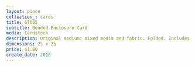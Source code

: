 ```yaml
---
layout: piece
collection_: cards
title: GT005
subtitle: Beaded Enclosure Card
media: Cardstock
description: Original medium: mixed media and fabric. Folded. Includes envelope.
dimensions: 2½ x 2½
price: $1.80
create_date: 2018
---
```

